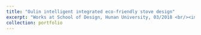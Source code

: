 ```yaml
---
title: "Oulin intelligent integrated eco-friendly stove design"
excerpt: "Works at School of Design, Hunan University, 03/2018 <br/><img src='/images/golden.png'> <br/><img src='/images/golden_2.png'> <br/><img src='/images/golden_3.png'> <br/><img src='/images/golden_4.png'> <br/><img src='/images/golden_5.png'> <br/><img src='/images/golden_6.png'> <br/><img src='/images/golden_7.png'> <br/><img src='/images/golden_8.png'>"
collection: portfolio
---
```



